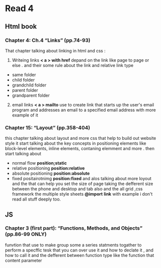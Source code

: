 # Read 4 
## Html book 
### Chapter 4: Ch.4 “Links” (pp.74-93)
That chapter talking about linking in html and css :
1. Writeing links **< a > with href**
depand on the link like page to page or else .
and their some rule about the link and relative link type 
+ same folder 
+ child folder 
+ grandchild folder 
+ parent folder 
+ grandparent folder 
2. email links **< a > mailto**
use to create link that starts up
the user's email program and addresses an email to a specified email address with more example of it 

### Chapter 15: “Layout” (pp.358-404)
this chapter talking about layout and more css that help to build out website style 
it start talking about the key concepts in positioning elements like block-level elements, inline elements, contaning elemment and more .
then start talking about 
-  normal flow **position;static** 
- relative positioning **position:relative**
- absolute positioning **position:absolute**
- fixed positairotnimg **position:fixed**
and alos talking about more loyout 
and the that can help you set the size of page taking the defferent size between the phone and desktop and tab also
and the all grid ,css framework
the multiple style sheets **@import**
**link** with example
i don't read all stuff deeply too.

## JS 

### Chapter 3 (first part): “Functions, Methods, and Objects” (pp.86-99 ONLY)
funvtion that use to make group some a series statments togather to perform a specffic tesk that you can over use it 
and how to declate it , and how to call it
and the defferent between function type 
like the function that content parameter 